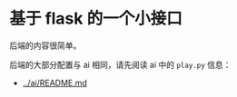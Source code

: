 # 基于 flask 的一个小接口

后端的内容很简单。

后端的大部分配置与 ai 相同，请先阅读 ai 中的 `play.py` 信息：
- [../ai/README.md](../ai/README.md)
